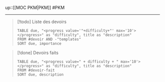 up::[[MOC PKM|PKM]]
#PKM

---

> [!todo] Liste des devoirs
> ```dataview
> TABLE due, "<progress value='"+difficulty+"' max='10'></progress>" as "difficulty", title as "description"
> FROM #devoir AND -"templates"
> SORT due, importance
> ```



> [!done] Devoirs faits
> ```dataview
> TABLE due, "<progress value=" + difficulty + " max='10'></progress>" as "difficulty", title as "description"
> FROM #devoir-fait
> SORT due, description
> ```



